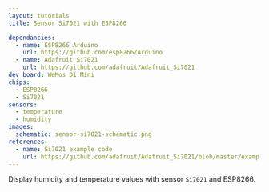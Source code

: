 ```yaml
---
layout: tutorials
title: Sensor Si7021 with ESP8266

dependancies:
  - name: ESP8266 Arduino
    url: https://github.com/esp8266/Arduino
  - name: Adafruit Si7021
    url: https://github.com/adafruit/Adafruit_Si7021
dev_board: WeMos D1 Mini
chips:
  - ESP8266
  - Si7021
sensors:
  - temperature
  - humidity
images:
  schematic: sensor-si7021-schematic.png
references:
  - name: Si7021 example code
    url: https://github.com/adafruit/Adafruit_Si7021/blob/master/examples/si7021/si7021.ino
---
```


Display humidity and temperature values with sensor `Si7021` and ESP8266.
